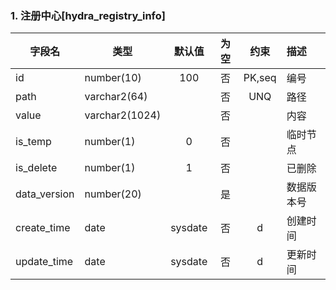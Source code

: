 <!--
 * @Description: 
 * @Autor: taoshouyin
 * @Date: 2021-09-18 09:36:32
 * @LastEditors: taoshouyin
 * @LastEditTime: 2021-09-18 09:38:51
-->
###  1. 注册中心[hydra_registry_info]

| 字段名       | 类型           | 默认值  | 为空  |  约束  | 描述       |
| ------------ | -------------- | :-----: | :---: | :----: | :--------- |
| id           | number(10)     |   100   |  否   | PK,seq | 编号       |
| path         | varchar2(64)   |         |  否   |  UNQ   | 路径       |
| value        | varchar2(1024) |         |  否   |        | 内容       |
| is_temp      | number(1)      |    0    |  否   |        | 临时节点   |
| is_delete    | number(1)      |    1    |  否   |        | 已删除     |
| data_version | number(20)     |         |  是   |        | 数据版本号 |
| create_time  | date           | sysdate |  否   |   d    | 创建时间   |
| update_time  | date           | sysdate |  否   |   d    | 更新时间   |